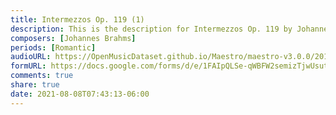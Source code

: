 ```yaml
---
title: Intermezzos Op. 119 (1)
description: This is the description for Intermezzos Op. 119 by Johannes Brahms
composers: [Johannes Brahms]
periods: [Romantic]
audioURL: https://OpenMusicDataset.github.io/Maestro/maestro-v3.0.0/2018/MIDI-Unprocessed_Chamber3_MID--AUDIO_10_R3_2018_wav--2.midi
formURL: https://docs.google.com/forms/d/e/1FAIpQLSe-qWBFW2semizTjwUsut2xw7NwlvewgbqWFFa0QIVbJaDPsQ/viewform
comments: true
share: true
date: 2021-08-08T07:43:13-06:00
---
```

